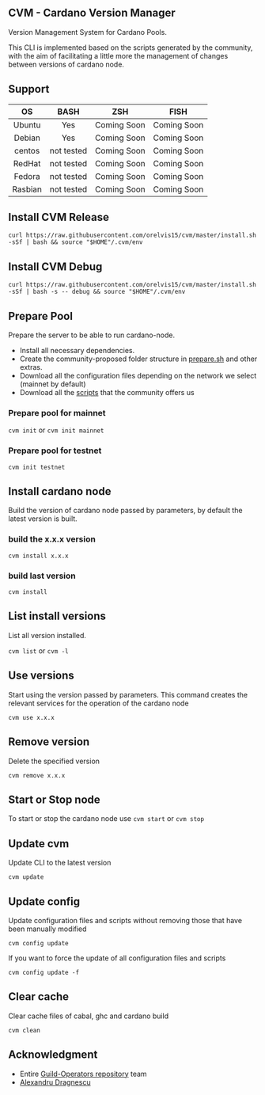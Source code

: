## CVM - Cardano Version Manager

Version Management System for Cardano Pools.

This CLI is implemented based on the scripts generated by the community, with the aim of facilitating a little more the management of changes between versions of cardano node.

## Support

|   OS    |    BASH    |     ZSH     |    FISH     |
|:-------:|:----------:|:-----------:|:-----------:|
| Ubuntu  |    Yes     | Coming Soon | Coming Soon |
| Debian  |    Yes     | Coming Soon | Coming Soon |
| centos  | not tested | Coming Soon | Coming Soon |
| RedHat  | not tested | Coming Soon | Coming Soon |
| Fedora  | not tested | Coming Soon | Coming Soon |
| Rasbian | not tested | Coming Soon | Coming Soon |

## Install CVM Release

```
curl https://raw.githubusercontent.com/orelvis15/cvm/master/install.sh -sSf | bash && source "$HOME"/.cvm/env
```

## Install CVM Debug

```
curl https://raw.githubusercontent.com/orelvis15/cvm/master/install.sh -sSf | bash -s -- debug && source "$HOME"/.cvm/env
```

## Prepare Pool

Prepare the server to be able to run cardano-node.

* Install all necessary dependencies.
* Create the community-proposed folder structure in [prepare.sh](https://github.com/cardano-community/guild-operators/blob/alpha/scripts/cnode-helper-scripts/prereqs.sh#L427) and other extras.
* Download all the configuration files depending on the network we select (mainnet by default)
* Download all the [scripts](https://github.com/cardano-community/guild-operators/tree/alpha/scripts/cnode-helper-scripts) that the community offers us

### Prepare pool for mainnet

`cvm init`
or
`cvm init mainnet`

### Prepare pool for testnet

`cvm init testnet`

## Install cardano node

Build the version of cardano node passed by parameters, by default the latest version is built.

### build the x.x.x version

`
cvm install x.x.x
`

### build last version

`
cvm install
`

## List install versions

List all version installed.

`
cvm list
`
or
`
cvm -l
`

## Use versions

Start using the version passed by parameters. 
This command creates the relevant services for the operation of the cardano node

`
cvm use x.x.x
`

## Remove version
Delete the specified version

`
cvm remove x.x.x
`

## Start or Stop node

To start or stop the cardano node use
`
cvm start
`
or
`
cvm stop
`

## Update cvm
Update CLI to the latest version

`
cvm update
`

## Update config

Update configuration files and scripts without removing those that have been manually modified

`
cvm config update
`

If you want to force the update of all configuration files and scripts

`
cvm config update -f
`

## Clear cache

Clear cache files of cabal, ghc and cardano build

`
cvm clean
`


## Acknowledgment
 - Entire [Guild-Operators repository](https://github.com/cardano-community/guild-operators/graphs/contributors) team
 - [Alexandru Dragnescu](https://www.linkedin.com/in/alexandru-dragnescu-48185483/)